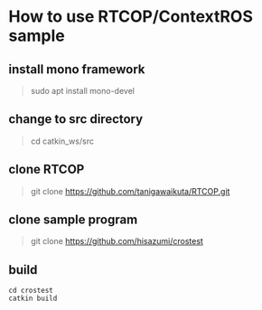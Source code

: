 # How to use RTCOP/ContextROS sample

## install mono framework
> sudo apt install mono-devel

## change to src directory
> cd catkin_ws/src

## clone RTCOP
> git clone https://github.com/tanigawaikuta/RTCOP.git

## clone sample program
> git clone https://github.com/hisazumi/crostest

## build
```
cd crostest
catkin build
```
